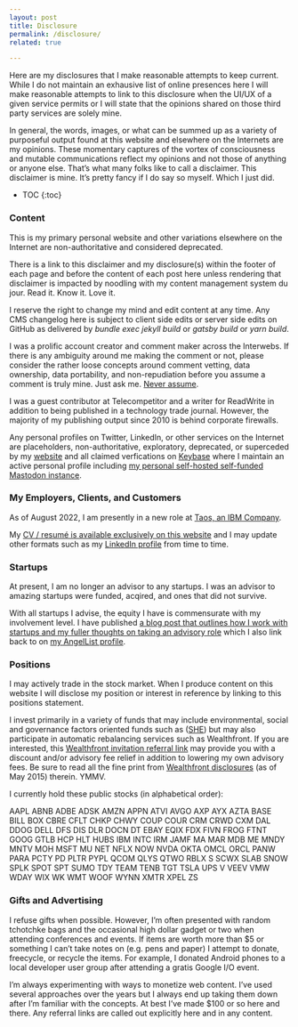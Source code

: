 ```yaml
---
layout: post
title: Disclosure
permalink: /disclosure/
related: true

---
```


Here are my disclosures that I make reasonable attempts to keep current. While I do not maintain an exhausive list of online presences here I will make reasonable attempts to link to this disclosure when the UI/UX of a given service permits or I will state that the opinions shared on those third party services are solely mine.

In general, the words, images, or what can be summed up as a variety of purposeful output found at this website and elsewhere on the Internets are my opinions. These momentary captures of the vortex of consciousness and mutable communications reflect my opinions and not those of anything or anyone else. That’s what many folks like to call a disclaimer. This disclaimer is mine. It’s pretty fancy if I do say so myself. Which I just did.

* TOC 
{:toc}

### Content

This is my primary personal website and other variations elsewhere on the Internet are non-authoritative and considered deprecated.

There is a link to this disclaimer and my disclosure(s) within the footer of each page and before the content of each post here unless rendering that disclaimer is impacted by noodling with my content management system du jour. Read it. Know it. Love it.

I reserve the right to change my mind and edit content at any time. Any CMS changelog here is subject to client side edits or server side edits on GitHub as delivered by _bundle exec jekyll build_ or _gatsby build_ or _yarn build_.

I was a prolific account creator and comment maker across the Interwebs. If there is any ambiguity around me making the comment or not, please consider the rather loose concepts around comment vetting, data ownership, data portability, and non-repudiation before you assume a comment is truly mine. Just ask me. [Never assume](https://blog.twitter.com/en_us/topics/company/2020/an-update-on-our-security-incident.html).

I was a guest contributor at Telecompetitor and a writer for ReadWrite in addition to being published in a technology trade journal. However, the majority of my publishing output since 2010 is behind corporate firewalls.

Any personal profiles on Twitter, LinkedIn, or other services on the Internet are placeholders, non-authoritative, exploratory, deprecated, or superceded by my [website](/) and all claimed verfications on [Keybase](https://keybase.io/jaycuthrell) where I maintain an active personal profile including [my personal self-hosted self-funded Mastodon instance](https://cuthrell.com/@jay).

### My Employers, Clients, and Customers

As of August 2022, I am presently in a new role at [Taos, an IBM Company](https://www.taos.com/resources/press-releases/taos-brings-aboard-new-senior-vice-president-of-products-to-accelerate-digital-transformation-strategies/).

My [CV / resumé is available exclusively on this website](/resume/) and I may update other formats such as my [LinkedIn profile](https://linkedin.com/in/jaycuthrell) from time to time.

### Startups

At present, I am no longer an advisor to any startups. I was an advisor to amazing startups were funded, acqired, and ones that did not survive.

With all startups I advise, the equity I have is commensurate with my involvement level. I have published [a blog post that outlines how I work with startups and my fuller thoughts on taking an advisory role](https://fudge.org/be-my-advisor/) which I also link back to on [my AngelList profile](https://angel.co/jaycuthrell).

### Positions

I may actively trade in the stock market. When I produce content on this website I will disclose my position or interest in reference by linking to this positions statement. 

I invest primarily in a variety of funds that may include environmental, social and governance factors oriented funds such as ([SHE](https://www.ssga.com/us/en/intermediary/etfs/funds/spdr-ssga-gender-diversity-index-etf-she)) but may also participate in automatic rebalancing services such as Wealthfront. If you are interested, this [Wealthfront invitation referral link](http://wlth.fr/1RjvsX3) may provide you with a discount and/or advisory fee relief in addition to lowering my own advisory fees. Be sure to read all the fine print from [Wealthfront disclosures](https://www.wealthfront.com/legal/disclosure) (as of May 2015) therein. YMMV.

I currently hold these public stocks (in alphabetical order):

AAPL
ABNB
ADBE
ADSK
AMZN
APPN
ATVI
AVGO
AXP
AYX
AZTA
BASE
BILL
BOX
CBRE
CFLT
CHKP
CHWY
COUP
COUR
CRM
CRWD
CXM
DAL
DDOG
DELL
DFS
DIS
DLR
DOCN
DT
EBAY
EQIX
FDX
FIVN
FROG
FTNT
GOOG
GTLB
HCP
HLT
HUBS
IBM
INTC
IRM
JAMF
MA
MAR
MDB
ME
MNDY
MNTV
MOH
MSFT
MU
NET
NFLX
NOW
NVDA
OKTA
OMCL
ORCL
PANW
PARA
PCTY
PD
PLTR
PYPL
QCOM
QLYS
QTWO
RBLX
S
SCWX
SLAB
SNOW
SPLK
SPOT
SPT
SUMO
TDY
TEAM
TENB
TGT
TSLA
UPS
V
VEEV
VMW
WDAY
WIX
WK
WMT
WOOF
WYNN
XMTR
XPEL
ZS

### Gifts and Advertising

I refuse gifts when possible. However, I’m often presented with random tchotchke bags and the occasional high dollar gadget or two when attending conferences and events. If items are worth more than $5 or something I can’t take notes on (e.g. pens and paper) I attempt to donate, freecycle, or recycle the items. For example, I donated Android phones to a local developer user group after attending a gratis Google I/O event.

I’m always experimenting with ways to monetize web content. I’ve used several approaches over the years but I always end up taking them down after I’m familiar with the concepts. At best I’ve made $100 or so here and there. Any referral links are called out explicitly here and in any content.
